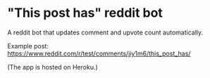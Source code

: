 # "This post has" reddit bot
A reddit bot that updates comment and upvote count automatically.

Example post: https://www.reddit.com/r/test/comments/jiy1m6/this_post_has/

(The app is hosted on Heroku.)
